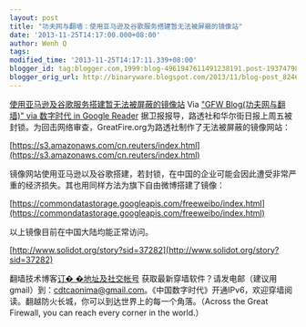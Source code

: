 ```yaml
---
layout: post
title: "功夫网与翻墙：使用亚马逊及谷歌服务搭建暂无法被屏蔽的镜像站"
date: '2013-11-25T14:17:00.000+08:00'
author: Wenh Q
tags:
modified_time: '2013-11-25T14:17:11.339+08:00'
blogger_id: tag:blogger.com,1999:blog-4961947611491238191.post-1937479893118666716
blogger_orig_url: http://binaryware.blogspot.com/2013/11/blog-post_8246.html
---
```

[使用亚马逊及谷歌服务搭建暂无法被屏蔽的镜像站](http://feedproxy.google.com/~r/chinagfwblog/~3/1SS3V8DheZU/blog-post_19.html)
Via ["GFW Blog(功夫网与翻墙)" via 数字时代 in Google
Reader](https://www.blogger.com/blogger.g?blogID=4961947611491238191)
据卫报报导，路透社和华尔街日报上周五被封锁。为回击网络审查，GreatFire.org为路透社制作了无法被屏蔽的镜像网站：

[https://s3.amazonaws.com/cn.reuters/index.html](https://s3.amazonaws.com/cn.reuters/index.html)

镜像网站使用亚马逊以及谷歌搭建，若封锁，在中国的企业可能会因此遭受非常严重的经济损失。其也用同样方法为旗下自由微博搭建了镜像：

[https://commondatastorage.googleapis.com/freeweibo/index.html](https://commondatastorage.googleapis.com/freeweibo/index.html)

以上镜像目前在中国大陆均能正常访问。

[http://www.solidot.org/story?sid=37282](http://www.solidot.org/story?sid=37282)

翻墙技术博客[订�
�地址及社交帐号](http://www.chinagfw.org/2013/09/blog-post.html)
获取最新穿墙软件？请发电邮（建议用gmail）到：cdtcaonima@gmail.com。《中国数字时代》开通IPv6，欢迎穿墙阅读。翻越防火长城，你可以到达世界上的每一个角落。（Across
the Great Firewall, you can reach every corner in the world.）
